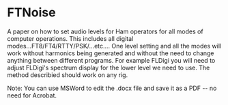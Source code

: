 # FTNoise
A paper on how to set audio levels for Ham operators for all modes of computer operations.
This includes all digital modes...FT8/FT4/RTTY/PSK/...etc....
One level setting and all the modes will work without harmonics being generated and without the need to change anything between different programs.
For example FLDigi you will need to adjust FLDigi's spectrum display for the lower level we need to use.
The method describied should work on any rig.

Note: You can use MSWord to edit the .docx file and save it as a PDF -- no need for Acrobat.